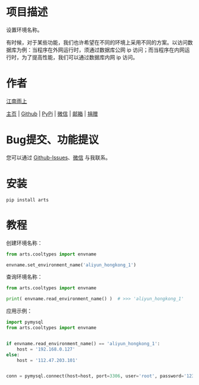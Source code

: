 # 项目描述

设置环境名称。

有时候，对于某些功能，我们也许希望在不同的环境上采用不同的方案。以访问数据库为例：当程序在外网运行时，须通过数据库公网 ip 访问；而当程序在内网运行时，为了提高性能，我们可以通过数据库内网 ip 访问。

# 作者

[江南雨上](mailto:lcctoor@outlook.com)

[主页](https://lcctoor.github.io/arts/) \| [Github](https://github.com/lcctoor) \| [PyPi](https://pypi.org/user/lcctoor) \| [微信](https://lcctoor.github.io/arts/arts/ip_static/WeChatQRC.jpg) \| [邮箱](mailto:lcctoor@outlook.com) \| [捐赠](https://lcctoor.github.io/arts/arts/ip_static/DonationQRC-0rmb.jpg)

# Bug提交、功能提议

您可以通过 [Github-Issues](https://github.com/lcctoor/arts/issues)、[微信](https://lcctoor.github.io/arts/arts/ip_static/WeChatQRC.jpg) 与我联系。

# 安装

```
pip install arts
```

# 教程

创建环境名称：

```python
from arts.cooltypes import envname

envname.set_environment_name('aliyun_hongkong_1')
```

查询环境名称：

```python
from arts.cooltypes import envname

print( envname.read_environment_name() )  # >>> 'aliyun_hongkong_1'
```

应用示例：

```python
import pymysql
from arts.cooltypes import envname


if envname.read_environment_name() == 'aliyun_hongkong_1':
    host = '192.168.0.127'
else:
    host = '112.47.203.101'


conn = pymysql.connect(host=host, port=3306, user='root', password='123456789')
```
